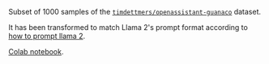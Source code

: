 Subset of 1000 samples of the [`timdettmers/openassistant-guanaco`](https://huggingface.co/datasets/timdettmers/openassistant-guanaco) dataset.

It has been transformed to match Llama 2's prompt format according to [how to prompt llama 2](https://huggingface.co/blog/llama2#how-to-prompt-llama-2).

[Colab notebook](https://colab.research.google.com/drive/10JdqSHT9vSQe7i9feIGlQsqTAxmHdnsu?usp=sharing).
